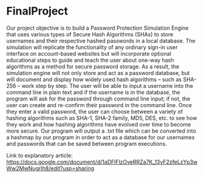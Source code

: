 # FinalProject
Our project objective is to build a Password Protection Simulation Engine that uses various types of Secure Hash Algorithms (SHAs) to store usernames and their respective hashed passwords in a local database. The simulation will replicate the functionality of any ordinary sign-in user interface on account-based websites but will incorporate optional educational steps to guide and teach the user about one-way hash algorithms as a method for secure password storage. As a result, the simulation engine will not only store and act as a password database, but will document and display how widely used hash algorithms –  such as SHA-256 – work step by step.  The user will be able to input a username into the command line in plain text and if the username is in the database, the program will ask for the password through command line input; if not, the user can create and re-confirm their password in the command line. Once they enter a valid password, the user can choose between a variety of hashing algorithms such as SHA-1, SHA-2 family, MD5, DES, etc. to see how they work and how hashing algorithms have evolved over time to become more secure. Our program will output a .txt file which can be converted into a hashmap by our program in order to act as a database for our usernames and passwords that can be saved between program executions. 

Link to explanatory article:
https://docs.google.com/document/d/1aDFlFlzOveRRZa7K_13vF2zfeLzYp3wWw2MwNugrIh8/edit?usp=sharing
